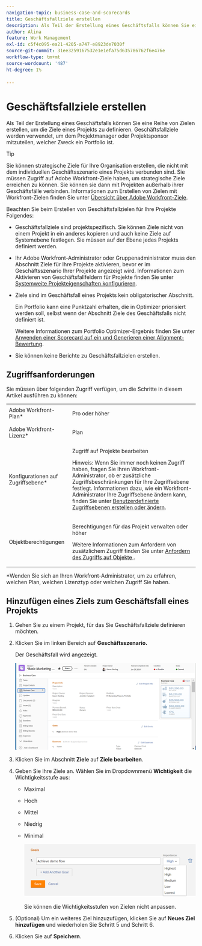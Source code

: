 ```yaml
---
navigation-topic: business-case-and-scorecards
title: Geschäftsfallziele erstellen
description: Als Teil der Erstellung eines Geschäftsfalls können Sie eine Reihe von Zielen erstellen, um die Ziele eines Projekts zu definieren. Geschäftsfallziele werden verwendet, um dem Projektmanager oder Projektsponsor mitzuteilen, welcher Zweck ein Portfolio ist.
author: Alina
feature: Work Management
exl-id: c5f4c095-ea21-4205-a747-e8923de7030f
source-git-commit: 31ee3259167532e1e1efa75d635786762f6e476e
workflow-type: tm+mt
source-wordcount: '487'
ht-degree: 1%

---
```


# Geschäftsfallziele erstellen

Als Teil der Erstellung eines Geschäftsfalls können Sie eine Reihe von Zielen erstellen, um die Ziele eines Projekts zu definieren. Geschäftsfallziele werden verwendet, um dem Projektmanager oder Projektsponsor mitzuteilen, welcher Zweck ein Portfolio ist.

<!--
<p data-mc-conditions="QuicksilverOrClassic.Draft mode">(NOTE: below snippet: NWE only, not classic)</p>
-->

>[!TIP]
>
>Sie können strategische Ziele für Ihre Organisation erstellen, die nicht mit dem individuellen Geschäftsszenario eines Projekts verbunden sind. Sie müssen Zugriff auf Adobe Workfront-Ziele haben, um strategische Ziele erreichen zu können. Sie können sie dann mit Projekten außerhalb ihrer Geschäftsfälle verbinden. Informationen zum Erstellen von Zielen mit Workfront-Zielen finden Sie unter [Übersicht über Adobe Workfront-Ziele](../../../workfront-goals/goal-management/wf-goals-overview.md).

Beachten Sie beim Erstellen von Geschäftsfallzielen für Ihre Projekte Folgendes:

* Geschäftsfallziele sind projektspezifisch. Sie können Ziele nicht von einem Projekt in ein anderes kopieren und auch keine Ziele auf Systemebene festlegen. Sie müssen auf der Ebene jedes Projekts definiert werden.
* Ihr Adobe Workfront-Administrator oder Gruppenadministrator muss den Abschnitt Ziele für Ihre Projekte aktivieren, bevor er im Geschäftsszenario Ihrer Projekte angezeigt wird. Informationen zum Aktivieren von Geschäftsfallfeldern für Projekte finden Sie unter [Systemweite Projekteigenschaften konfigurieren](../../../administration-and-setup/set-up-workfront/configure-system-defaults/set-project-preferences.md).

* Ziele sind im Geschäftsfall eines Projekts kein obligatorischer Abschnitt.

  Ein Portfolio kann eine Punktzahl erhalten, die in  Optimizer priorisiert werden soll, selbst wenn der Abschnitt Ziele des Geschäftsfalls nicht definiert ist.

  Weitere Informationen zum Portfolio Optimizer-Ergebnis finden Sie unter [Anwenden einer Scorecard auf ein  und Generieren einer Alignment-Bewertung](../../../manage-work/projects/define-a-business-case/apply-scorecard-to-project-to-generate-alignment-score.md).

* Sie können keine Berichte zu Geschäftsfallzielen erstellen.

## Zugriffsanforderungen

Sie müssen über folgenden Zugriff verfügen, um die Schritte in diesem Artikel ausführen zu können:

<table style="table-layout:auto"> 
 <col> 
 </col> 
 <col> 
 </col> 
 <tbody> 
  <tr> 
   <td role="rowheader">Adobe Workfront-Plan*</td> 
   <td> <p>Pro oder höher</p> </td> 
  </tr> 
  <tr> 
   <td role="rowheader">Adobe Workfront-Lizenz*</td> 
   <td> <p>Plan </p> </td> 
  </tr> 
  <tr> 
   <td role="rowheader">Konfigurationen auf Zugriffsebene*</td> 
   <td> <p>Zugriff auf Projekte bearbeiten</p> <p>Hinweis: Wenn Sie immer noch keinen Zugriff haben, fragen Sie Ihren Workfront-Administrator, ob er zusätzliche Zugriffsbeschränkungen für Ihre Zugriffsebene festlegt. Informationen dazu, wie ein Workfront-Administrator Ihre Zugriffsebene ändern kann, finden Sie unter <a href="../../../administration-and-setup/add-users/configure-and-grant-access/create-modify-access-levels.md" class="MCXref xref">Benutzerdefinierte Zugriffsebenen erstellen oder ändern</a>.</p> </td> 
  </tr> 
  <tr> 
   <td role="rowheader">Objektberechtigungen</td> 
   <td> <p>Berechtigungen für das Projekt verwalten oder höher</p> <p>Weitere Informationen zum Anfordern von zusätzlichem Zugriff finden Sie unter <a href="../../../workfront-basics/grant-and-request-access-to-objects/request-access.md" class="MCXref xref">Anfordern des Zugriffs auf Objekte </a>.</p> </td> 
  </tr> 
 </tbody> 
</table>

&#42;Wenden Sie sich an Ihren Workfront-Administrator, um zu erfahren, welchen Plan, welchen Lizenztyp oder welchen Zugriff Sie haben.

## Hinzufügen eines Ziels zum Geschäftsfall eines Projekts

1. Gehen Sie zu einem Projekt, für das Sie Geschäftsfallziele definieren möchten.
1. Klicken Sie im linken Bereich auf **Geschäftsszenario.**

   Der Geschäftsfall wird angezeigt.

   ![](assets/business-case-page-info-goals-expenses-nwe-350x123.png)

1. Klicken Sie im Abschnitt **Ziele** auf **Ziele bearbeiten**.

1. Geben Sie Ihre Ziele an.
Wählen Sie im Dropdownmenü **Wichtigkeit** die Wichtigkeitsstufe aus:

   * Maximal
   * Hoch
   * Mittel
   * Niedrig
   * Minimal

     ![](assets/g1-350x76.png)

     Sie können die Wichtigkeitsstufen von Zielen nicht anpassen.

1. (Optional) Um ein weiteres Ziel hinzuzufügen, klicken Sie auf **Neues Ziel hinzufügen** und wiederholen Sie Schritt 5 und Schritt 6.
1. Klicken Sie auf **Speichern**.
